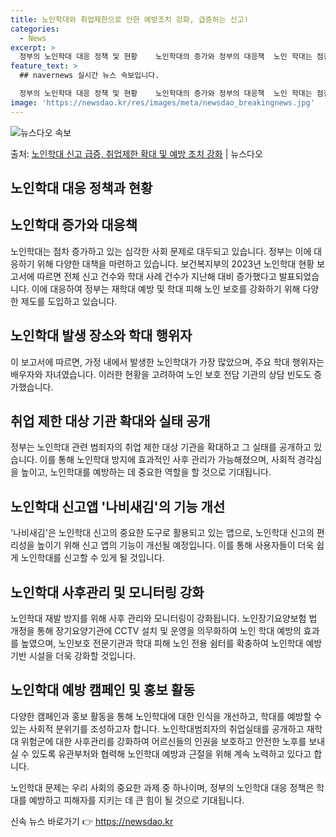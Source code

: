 ```yaml
---
title: 노인학대와 취업제한으로 인한 예방조치 강화, 급증하는 신고!
categories:
  - News
excerpt: >
  정부의 노인학대 대응 정책 및 현황    노인학대의 증가와 정부의 대응책  노인 학대는 점점 증가하는 심각한…
feature_text: >
  ## navernews 실시간 뉴스 속보입니다.

  정부의 노인학대 대응 정책 및 현황    노인학대의 증가와 정부의 대응책  노인 학대는 점점 증가하는 심각한…
image: 'https://newsdao.kr/res/images/meta/newsdao_breakingnews.jpg'
---
```


![뉴스다오 속보](https://newsdao.kr/res/images/meta/newsdao_breakingnews.jpg)

<p>출처: <a href="https://newsdao.kr/4252" rel="dofollow">노인학대 신고 급증, 취업제한 확대 및 예방 조치 강화</a> | 뉴스다오</p>

## 노인학대 대응 정책과 현황

## 노인학대 증가와 대응책
노인학대는 점차 증가하고 있는 심각한 사회 문제로 대두되고 있습니다. 정부는 이에 대응하기 위해 다양한 대책을 마련하고 있습니다. 보건복지부의 2023년 노인학대 현황 보고서에 따르면 전체 신고 건수와 학대 사례 건수가 지난해 대비 증가했다고 발표되었습니다. 이에 대응하여 정부는 재학대 예방 및 학대 피해 노인 보호를 강화하기 위해 다양한 제도를 도입하고 있습니다.

## 노인학대 발생 장소와 학대 행위자
이 보고서에 따르면, 가정 내에서 발생한 노인학대가 가장 많았으며, 주요 학대 행위자는 배우자와 자녀였습니다. 이러한 현황을 고려하여 노인 보호 전담 기관의 상담 빈도도 증가했습니다.

## 취업 제한 대상 기관 확대와 실태 공개
정부는 노인학대 관련 범죄자의 취업 제한 대상 기관을 확대하고 그 실태를 공개하고 있습니다. 이를 통해 노인학대 방지에 효과적인 사후 관리가 가능해졌으며, 사회적 경각심을 높이고, 노인학대를 예방하는 데 중요한 역할을 할 것으로 기대됩니다.

## 노인학대 신고앱 '나비새김'의 기능 개선
'나비새김'은 노인학대 신고의 중요한 도구로 활용되고 있는 앱으로, 노인학대 신고의 편리성을 높이기 위해 신고 앱의 기능이 개선될 예정입니다. 이를 통해 사용자들이 더욱 쉽게 노인학대를 신고할 수 있게 될 것입니다.

## 노인학대 사후관리 및 모니터링 강화
노인학대 재발 방지를 위해 사후 관리와 모니터링이 강화됩니다. 노인장기요양보험 법 개정을 통해 장기요양기관에 CCTV 설치 및 운영을 의무화하여 노인 학대 예방의 효과를 높였으며, 노인보호 전문기관과 학대 피해 노인 전용 쉼터를 확충하여 노인학대 예방 기반 시설을 더욱 강화할 것입니다.

## 노인학대 예방 캠페인 및 홍보 활동
다양한 캠페인과 홍보 활동을 통해 노인학대에 대한 인식을 개선하고, 학대를 예방할 수 있는 사회적 분위기를 조성하고자 합니다. 노인학대범죄자의 취업실태를 공개하고 재학대 위험군에 대한 사후관리를 강화하여 어르신들의 인권을 보호하고 안전한 노후를 보내실 수 있도록 유관부처와 협력해 노인학대 예방과 근절을 위해 계속 노력하고 있다고 합니다.

노인학대 문제는 우리 사회의 중요한 과제 중 하나이며, 정부의 노인학대 대응 정책은 학대를 예방하고 피해자를 지키는 데 큰 힘이 될 것으로 기대됩니다. 

신속 뉴스 바로가기 👉 <a href="https://newsdao.kr" rel="dofollow">https://newsdao.kr</a>


